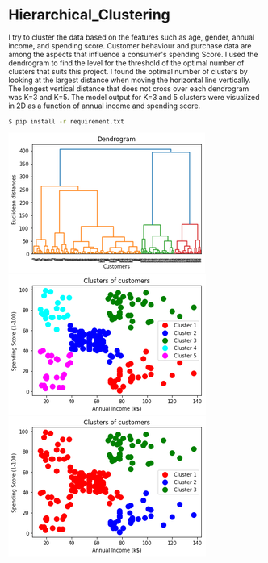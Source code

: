 # Hierarchical_Clustering
I try to cluster the data based on the features such as age, gender, annual income, and spending score. Customer behaviour and purchase data are among the aspects that influence a consumer's spending Score. I used the dendrogram to find the level for the threshold of the optimal number of clusters that suits this project. I found the optimal number of clusters by looking at the largest distance when moving the horizontal line vertically. The longest vertical distance that does not cross over each dendrogram was K=3 and K=5. The model output for K=3 and 5 clusters were visualized in 2D as a function of annual income and spending score.

```bash
$ pip install -r requirement.txt
```
![model's output](./Figure1.png)
![model's output](./Figure2.png)
![model's output](./Figure3.png)


